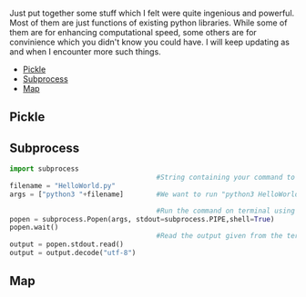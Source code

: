 Just put together some stuff which I felt were quite ingenious and powerful. Most of them are just functions of existing python libraries. While some of them are for enhancing computational speed, some others are for convinience which you didn't know you could have.
I will keep updating as and when I encounter more such things.

- [Pickle](#pickle)
- [Subprocess](#subprocess)
- [Map](#map)

## Pickle

## Subprocess

```Python
import subprocess
                                    #String containing your command to run on terminal
filename = "HelloWorld.py"
args = ["python3 "+filename]        #We want to run "python3 HelloWorld.py"

                                    #Run the command on terminal using subprocess
popen = subprocess.Popen(args, stdout=subprocess.PIPE,shell=True)
popen.wait()
                                    #Read the output given from the terminal
output = popen.stdout.read()
output = output.decode("utf-8")
```

## Map
